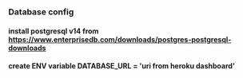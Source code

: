 ### Database config

#### install postgresql v14 from https://www.enterprisedb.com/downloads/postgres-postgresql-downloads

#### create ENV variable DATABASE_URL = 'uri from heroku dashboard'

